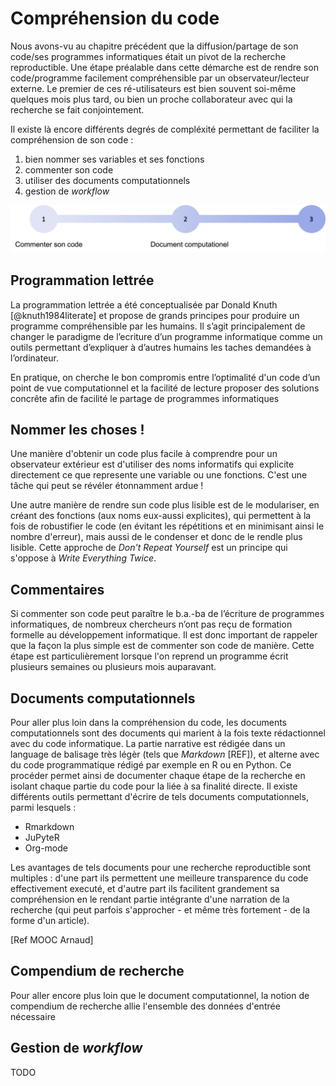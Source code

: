 # Compréhension du code

Nous avons-vu au chapitre précédent que la diffusion/partage de son code/ses 
programmes informatiques était un pivot de la recherche reproductible. Une 
étape préalable dans cette démarche est de rendre son code/programme facilement 
compréhensible par un observateur/lecteur externe. Le premier de ces ré-utilisateurs 
est bien souvent soi-même quelques mois plus tard, ou bien un proche collaborateur 
avec qui la recherche se fait conjointement.

Il existe là encore différents degrés de compléxité permettant de faciliter 
la compréhension de son code : 
 1. bien nommer ses variables et ses fonctions
 2. commenter son code
 3. utiliser des documents computationnels
 4. gestion de *workflow*

![Outils d'amélioration pour la compréhension du code](img/testdiagramch15.png)

## Programmation lettrée

La programmation lettrée a été conceptualisée par Donald Knuth [@knuth1984literate] 
et propose de grands principes pour produire un programme compréhensible par les 
humains. Il s’agit principalement de changer le paradigme de l’ecriture d’un 
programme informatique comme un outils permettant d’expliquer à d’autres humains les 
taches demandées à l’ordinateur.

En pratique, on cherche le bon compromis entre l’optimalité d'un code d’un point de vue 
computationnel et la facilité de lecture proposer des solutions concrête afin de 
facilité le partage de programmes informatiques

## Nommer les choses !

Une manière d'obtenir un code plus facile à comprendre pour un observateur extérieur 
est d'utiliser des noms informatifs qui explicite directement ce que represente une 
variable ou une fonctions. C'est une tâche qui peut se révéler étonnamment ardue !

Une autre manière de rendre sun code plus lisible est de le modulariser, en créant 
des fonctions (aux noms eux-aussi explicites), qui permettent à la fois de robustifier 
le code (en évitant les répétitions et en minimisant ainsi le nombre d'erreur), mais 
aussi de le condenser et donc de le rendle plus lisible. Cette approche de *Don't Repeat 
Yourself* est un principe qui s'oppose à *Write Everything Twice*.

## Commentaires

Si commenter son code peut paraître le b.a.-ba de l’écriture de programmes informatiques, 
de nombreux chercheurs n’ont pas reçu de formation formelle au développement informatique. 
Il est donc important de rappeler que la façon la plus simple est de commenter son code de 
manière. Cette étape est particulièrement lorsque l'on reprend un programme écrit plusieurs 
semaines ou plusieurs mois auparavant.

## Documents computationnels

Pour aller plus loin dans la compréhension du code, les documents computationnels sont des 
documents qui marient à la fois texte rédactionnel avec du code informatique. La partie 
narrative est rédigée dans un language de balisage très légèr (tels que *Markdown* [REF]), 
et alterne avec du code programmatique rédigé par exemple en R ou en Python. Ce procéder 
permet ainsi de documenter chaque étape de la recherche en isolant chaque partie du code 
pour la liée à sa finalité directe. Il existe différents outils permettant d'écrire de tels 
documents computationnels, parmi lesquels :

 - Rmarkdown
 - JuPyteR
 - Org-mode
 
Les avantages de tels documents pour une recherche reproductible sont multiples : d'une part 
ils permettent une meilleure transparence du code effectivement executé, et d'autre part ils 
facilitent grandement sa compréhension en le rendant partie intégrante d'une narration de la 
recherche (qui peut parfois s'approcher - et même très fortement - de la forme d'un article).

[Ref MOOC Arnaud]

## Compendium de recherche

Pour aller encore plus loin que le document computationnel, la notion de compendium de recherche
allie l'ensemble des données d'entrée nécessaire 

## Gestion de *workflow*

TODO

